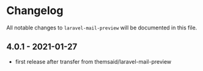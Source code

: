 # Changelog

All notable changes to `laravel-mail-preview` will be documented in this file.

## 4.0.1 - 2021-01-27

- first release after transfer from themsaid/laravel-mail-preview
